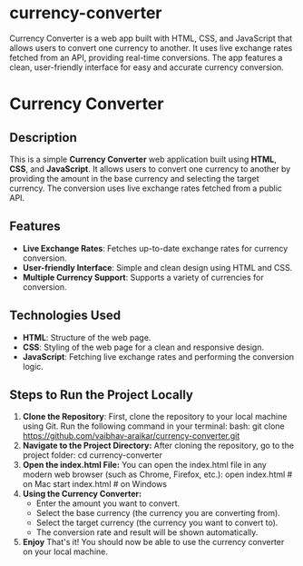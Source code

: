 # currency-converter
Currency Converter is a web app built with HTML, CSS, and JavaScript that allows users to convert one currency to another. It uses live exchange rates fetched from an API, providing real-time conversions. The app features a clean, user-friendly interface for easy and accurate currency conversion.


# Currency Converter

## Description
This is a simple **Currency Converter** web application built using **HTML**, **CSS**, and **JavaScript**. It allows users to convert one currency to another by providing the amount in the base currency and selecting the target currency. The conversion uses live exchange rates fetched from a public API.

## Features
- **Live Exchange Rates**: Fetches up-to-date exchange rates for currency conversion.
- **User-friendly Interface**: Simple and clean design using HTML and CSS.
- **Multiple Currency Support**: Supports a variety of currencies for conversion.

## Technologies Used
- **HTML**: Structure of the web page.
- **CSS**: Styling of the web page for a clean and responsive design.
- **JavaScript**: Fetching live exchange rates and performing the conversion logic.

## Steps to Run the Project Locally

1. **Clone the Repository**:
   First, clone the repository to your local machine using Git. Run the following command in your terminal:
   bash:
   git clone https://github.com/vaibhav-araikar/currency-converter.git
2. **Navigate to the Project Directory:** After cloning the repository, go to the project folder:
    cd currency-converter
3. **Open the index.html File:** You can open the index.html file in any modern web browser (such as Chrome, Firefox, etc.):
   open index.html  # on Mac
   start index.html # on Windows
4. **Using the Currency Converter:**
   - Enter the amount you want to convert.
   - Select the base currency (the currency you are converting from).
   - Select the target currency (the currency you want to convert to).
   - The conversion rate and result will be shown automatically.
5. **Enjoy**
   That's it! You should now be able to use the currency converter on your local machine.



